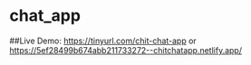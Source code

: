 # chat_app

##Live Demo: https://tinyurl.com/chit-chat-app   or   https://5ef28499b674abb211733272--chitchatapp.netlify.app/
